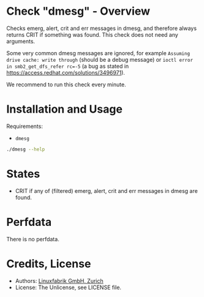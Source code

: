 # Check "dmesg" - Overview

Checks emerg, alert, crit and err messages in dmesg, and therefore always returns CRIT if something was found. This check does not need any arguments.

Some very common dmesg messages are ignored, for example `Assuming drive cache: write through` (should be a debug message) or `ioctl error in smb2_get_dfs_refer rc=-5` (a bug as stated in https://access.redhat.com/solutions/3496971).

We recommend to run this check every minute.


# Installation and Usage

Requirements:
* `dmesg`

```bash
./dmesg --help
```


# States

* CRIT if any of (filtered) emerg, alert, crit and err messages in dmesg are found.


# Perfdata

There is no perfdata.


# Credits, License

* Authors: [Linuxfabrik GmbH, Zurich](https://www.linuxfabrik.ch)
* License: The Unlicense, see LICENSE file.
